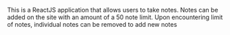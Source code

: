 This is a ReactJS application that allows users to take notes. Notes can be added on the site with an amount of a 50 note limit. Upon encountering limit of notes, individual notes can be removed to add new notes
